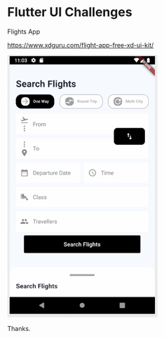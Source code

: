 # Flutter UI Challenges

Flights App

https://www.xdguru.com/flight-app-free-xd-ui-kit/

<img src="assets/FlightsUI_output.gif" height="600em" />

Thanks.